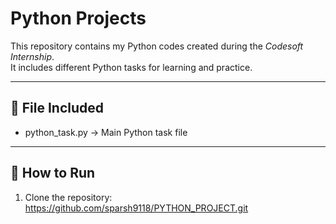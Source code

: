 
# Python Projects

This repository contains my Python codes created during the *Codesoft Internship*.  
It includes different Python tasks for learning and practice.

---

## 📂 File Included
- python_task.py → Main Python task file

---

## 🚀 How to Run
1. Clone the repository:
   https://github.com/sparsh9118/PYTHON_PROJECT.git
